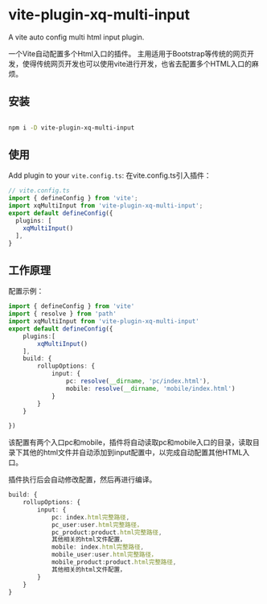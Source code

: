 # vite-plugin-xq-multi-input

A vite auto config multi html input plugin.

一个Vite自动配置多个Html入口的插件。
主用适用于Bootstrap等传统的网页开发，使得传统网页开发也可以使用vite进行开发，也省去配置多个HTML入口的麻烦。

## 安装
```bash

npm i -D vite-plugin-xq-multi-input

```
## 使用
Add plugin to your `vite.config.ts`:
在vite.config.ts引入插件：

```ts
// vite.config.ts
import { defineConfig } from 'vite';
import xqMultiInput from 'vite-plugin-xq-multi-input';
export default defineConfig({
  plugins: [
    xqMultiInput()
  ],
}
```

## 工作原理

配置示例：

```ts
import { defineConfig } from 'vite'
import { resolve } from 'path'
import xqMultiInput from 'vite-plugin-xq-multi-input'
export default defineConfig({
    plugins:[
        xqMultiInput()
    ],
    build: {
        rollupOptions: {
            input: {
                pc: resolve(__dirname, 'pc/index.html'),
                mobile: resolve(__dirname, 'mobile/index.html')
            }
        }
    }
    
})
```

该配置有两个入口pc和mobile，插件将自动读取pc和mobile入口的目录，读取目录下其他的html文件并自动添加到input配置中，以完成自动配置其他HTML入口。

插件执行后会自动修改配置，然后再进行编译。
```ts
build: {
    rollupOptions: {
        input: {
            pc: index.html完整路径,
            pc_user:user.html完整路径，
            pc_product:product.html完整路径,
            其他相关的html文件配置，
            mobile: index.html完整路径,
            mobile_user:user.html完整路径，
            mobile_product:product.html完整路径,
            其他相关的html文件配置，
        }
    }
}
```
